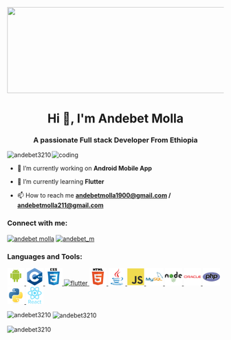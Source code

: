 <img width="1000" height="200" src="https://i.pinimg.com/originals/87/f3/f1/87f3f1425b217691da645e97dbb50d55.gif">
<h1 align="center">Hi 👋, I'm Andebet Molla</h1>
<h3 align="center">A passionate Full stack Developer From Ethiopia</h3>
<img align="right"alt="coding" width="400" src="https://img.freepik.com/premium-vector/wed-developer-programmer-coding-augmented-reality-screen-premium-vector_375605-332.jpg"

<p align="left"> <img src="https://komarev.com/ghpvc/?username=andebet3210&label=Profile%20views&color=0e75b6&style=flat" alt="andebet3210" /> </p>

- 🔭 I’m currently working on **Android Mobile App**

- 🌱 I’m currently learning **Flutter**

- 📫 How to reach me **andebetmolla1900@gmail.com / andebetmolla211@gmail.com**



<h3 align="left">Connect with me:</h3>
<p align="left">
<a href="https://linkedin.com/in/andebet molla" target="blank"><img align="center" src="https://raw.githubusercontent.com/rahuldkjain/github-profile-readme-generator/master/src/images/icons/Social/linked-in-alt.svg" alt="andebet molla" height="30" width="40" /></a>
<a href="https://instagram.com/andebet_m" target="blank"><img align="center" src="https://raw.githubusercontent.com/rahuldkjain/github-profile-readme-generator/master/src/images/icons/Social/instagram.svg" alt="andebet_m" height="30" width="40" /></a>
</p>

<h3 align="left">Languages and Tools:</h3>
<p align="left"> <a href="https://developer.android.com" target="_blank" rel="noreferrer"> <img src="https://raw.githubusercontent.com/devicons/devicon/master/icons/android/android-original-wordmark.svg" alt="android" width="40" height="40"/> </a> <a href="https://www.w3schools.com/cpp/" target="_blank" rel="noreferrer"> <img src="https://raw.githubusercontent.com/devicons/devicon/master/icons/cplusplus/cplusplus-original.svg" alt="cplusplus" width="40" height="40"/> </a> <a href="https://www.w3schools.com/css/" target="_blank" rel="noreferrer"> <img src="https://raw.githubusercontent.com/devicons/devicon/master/icons/css3/css3-original-wordmark.svg" alt="css3" width="40" height="40"/> </a> <a href="https://flutter.dev" target="_blank" rel="noreferrer"> <img src="https://www.vectorlogo.zone/logos/flutterio/flutterio-icon.svg" alt="flutter" width="40" height="40"/> </a> <a href="https://www.w3.org/html/" target="_blank" rel="noreferrer"> <img src="https://raw.githubusercontent.com/devicons/devicon/master/icons/html5/html5-original-wordmark.svg" alt="html5" width="40" height="40"/> </a> <a href="https://www.java.com" target="_blank" rel="noreferrer"> <img src="https://raw.githubusercontent.com/devicons/devicon/master/icons/java/java-original.svg" alt="java" width="40" height="40"/> </a> <a href="https://developer.mozilla.org/en-US/docs/Web/JavaScript" target="_blank" rel="noreferrer"> <img src="https://raw.githubusercontent.com/devicons/devicon/master/icons/javascript/javascript-original.svg" alt="javascript" width="40" height="40"/> </a> <a href="https://www.mysql.com/" target="_blank" rel="noreferrer"> <img src="https://raw.githubusercontent.com/devicons/devicon/master/icons/mysql/mysql-original-wordmark.svg" alt="mysql" width="40" height="40"/> </a> <a href="https://nodejs.org" target="_blank" rel="noreferrer"> <img src="https://raw.githubusercontent.com/devicons/devicon/master/icons/nodejs/nodejs-original-wordmark.svg" alt="nodejs" width="40" height="40"/> </a> <a href="https://www.oracle.com/" target="_blank" rel="noreferrer"> <img src="https://raw.githubusercontent.com/devicons/devicon/master/icons/oracle/oracle-original.svg" alt="oracle" width="40" height="40"/> </a> <a href="https://www.php.net" target="_blank" rel="noreferrer"> <img src="https://raw.githubusercontent.com/devicons/devicon/master/icons/php/php-original.svg" alt="php" width="40" height="40"/> </a> <a href="https://www.python.org" target="_blank" rel="noreferrer"> <img src="https://raw.githubusercontent.com/devicons/devicon/master/icons/python/python-original.svg" alt="python" width="40" height="40"/> </a> <a href="https://reactjs.org/" target="_blank" rel="noreferrer"> <img src="https://raw.githubusercontent.com/devicons/devicon/master/icons/react/react-original-wordmark.svg" alt="react" width="40" height="40"/> </a> </p>

<p><img align="left" src="https://github-readme-stats.vercel.app/api/top-langs?username=andebet3210&show_icons=true&locale=en&layout=compact" alt="andebet3210" /></p>

<p>&nbsp;<img align="center" src="https://github-readme-stats.vercel.app/api?username=andebet3210&show_icons=true&locale=en" alt="andebet3210" /></p>

<p><img align="center" src="https://github-readme-streak-stats.herokuapp.com/?user=andebet3210&" alt="andebet3210" /></p>
